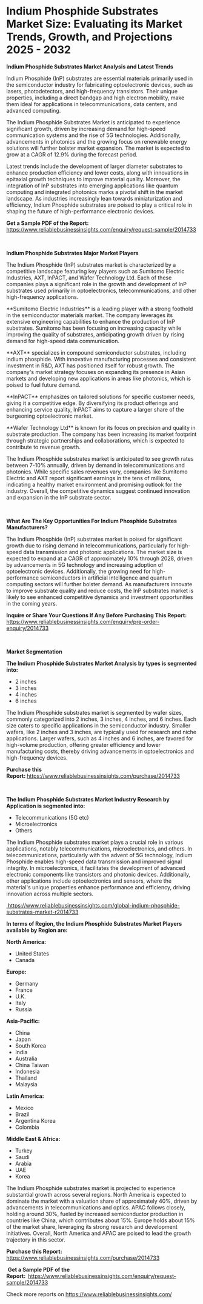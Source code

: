 <p><h1>Indium Phosphide Substrates Market Size: Evaluating its Market Trends, Growth, and Projections 2025 - 2032</h1></p><p><strong>Indium Phosphide Substrates Market Analysis and Latest Trends</strong></p>
<p><p>Indium Phosphide (InP) substrates are essential materials primarily used in the semiconductor industry for fabricating optoelectronic devices, such as lasers, photodetectors, and high-frequency transistors. Their unique properties, including a direct bandgap and high electron mobility, make them ideal for applications in telecommunications, data centers, and advanced computing.</p><p>The Indium Phosphide Substrates Market is anticipated to experience significant growth, driven by increasing demand for high-speed communication systems and the rise of 5G technologies. Additionally, advancements in photonics and the growing focus on renewable energy solutions will further bolster market expansion. The market is expected to grow at a CAGR of 12.9% during the forecast period.</p><p>Latest trends include the development of larger diameter substrates to enhance production efficiency and lower costs, along with innovations in epitaxial growth techniques to improve material quality. Moreover, the integration of InP substrates into emerging applications like quantum computing and integrated photonics marks a pivotal shift in the market landscape. As industries increasingly lean towards miniaturization and efficiency, Indium Phosphide substrates are poised to play a critical role in shaping the future of high-performance electronic devices.</p></p>
<p><strong>Get a Sample PDF of the Report:&nbsp;</strong> <a href="https://www.reliablebusinessinsights.com/enquiry/request-sample/2014733?utm_campaign=1877&utm_medium=2&utm_source=Github&utm_content=ia&utm_term=17012025&utm_id=indium-phosphide-substrates">https://www.reliablebusinessinsights.com/enquiry/request-sample/2014733</a></p>
<p>&nbsp;</p>
<p><strong>Indium Phosphide Substrates Major Market Players</strong></p>
<p><p>The Indium Phosphide (InP) substrates market is characterized by a competitive landscape featuring key players such as Sumitomo Electric Industries, AXT, InPACT, and Wafer Technology Ltd. Each of these companies plays a significant role in the growth and development of InP substrates used primarily in optoelectronics, telecommunications, and other high-frequency applications.</p><p>**Sumitomo Electric Industries** is a leading player with a strong foothold in the semiconductor materials market. The company leverages its extensive engineering capabilities to enhance the production of InP substrates. Sumitomo has been focusing on increasing capacity while improving the quality of substrates, anticipating growth driven by rising demand for high-speed data communication.</p><p>**AXT** specializes in compound semiconductor substrates, including indium phosphide. With innovative manufacturing processes and consistent investment in R&D, AXT has positioned itself for robust growth. The company's market strategy focuses on expanding its presence in Asian markets and developing new applications in areas like photonics, which is poised to fuel future demand.</p><p>**InPACT** emphasizes on tailored solutions for specific customer needs, giving it a competitive edge. By diversifying its product offerings and enhancing service quality, InPACT aims to capture a larger share of the burgeoning optoelectronic market.</p><p>**Wafer Technology Ltd** is known for its focus on precision and quality in substrate production. The company has been increasing its market footprint through strategic partnerships and collaborations, which is expected to contribute to revenue growth.</p><p>The Indium Phosphide substrates market is anticipated to see growth rates between 7-10% annually, driven by demand in telecommunications and photonics. While specific sales revenues vary, companies like Sumitomo Electric and AXT report significant earnings in the tens of millions, indicating a healthy market environment and promising outlook for the industry. Overall, the competitive dynamics suggest continued innovation and expansion in the InP substrate sector.</p></p>
<p>&nbsp;</p>
<p><strong>What Are The Key Opportunities For Indium Phosphide Substrates Manufacturers?</strong></p>
<p><p>The Indium Phosphide (InP) substrates market is poised for significant growth due to rising demand in telecommunications, particularly for high-speed data transmission and photonic applications. The market size is expected to expand at a CAGR of approximately 10% through 2028, driven by advancements in 5G technology and increasing adoption of optoelectronic devices. Additionally, the growing need for high-performance semiconductors in artificial intelligence and quantum computing sectors will further bolster demand. As manufacturers innovate to improve substrate quality and reduce costs, the InP substrates market is likely to see enhanced competitive dynamics and investment opportunities in the coming years.</p></p>
<p><strong>Inquire or Share Your Questions If Any Before Purchasing This Report:</strong> <a href="https://www.reliablebusinessinsights.com/enquiry/pre-order-enquiry/2014733?utm_campaign=1877&utm_medium=2&utm_source=Github&utm_content=ia&utm_term=17012025&utm_id=indium-phosphide-substrates">https://www.reliablebusinessinsights.com/enquiry/pre-order-enquiry/2014733</a></p>
<p>&nbsp;</p>
<p><strong>Market Segmentation</strong></p>
<p><strong>The Indium Phosphide Substrates Market Analysis by types is segmented into:</strong></p>
<p><ul><li>2 inches</li><li>3 inches</li><li>4 inches</li><li>6 inches</li></ul></p>
<p><p>The Indium Phosphide substrates market is segmented by wafer sizes, commonly categorized into 2 inches, 3 inches, 4 inches, and 6 inches. Each size caters to specific applications in the semiconductor industry. Smaller wafers, like 2 inches and 3 inches, are typically used for research and niche applications. Larger wafers, such as 4 inches and 6 inches, are favored for high-volume production, offering greater efficiency and lower manufacturing costs, thereby driving advancements in optoelectronics and high-frequency devices.</p></p>
<p><strong>Purchase this Report:&nbsp;</strong><a href="https://www.reliablebusinessinsights.com/purchase/2014733?utm_campaign=1877&utm_medium=2&utm_source=Github&utm_content=ia&utm_term=17012025&utm_id=indium-phosphide-substrates">https://www.reliablebusinessinsights.com/purchase/2014733</a></p>
<p>&nbsp;</p>
<p><strong>The Indium Phosphide Substrates Market Industry Research by Application is segmented into:</strong></p>
<p><ul><li>Telecommunications (5G etc)</li><li>Microelectronics</li><li>Others</li></ul></p>
<p><p>The Indium Phosphide substrates market plays a crucial role in various applications, notably telecommunications, microelectronics, and others. In telecommunications, particularly with the advent of 5G technology, Indium Phosphide enables high-speed data transmission and improved signal integrity. In microelectronics, it facilitates the development of advanced electronic components like transistors and photonic devices. Additionally, other applications include optoelectronics and sensors, where the material's unique properties enhance performance and efficiency, driving innovation across multiple sectors.</p></p>
<p><a href="https://www.reliablebusinessinsights.com/global-indium-phosphide-substrates-market-r2014733?utm_campaign=1877&utm_medium=2&utm_source=Github&utm_content=ia&utm_term=17012025&utm_id=indium-phosphide-substrates">&nbsp;https://www.reliablebusinessinsights.com/global-indium-phosphide-substrates-market-r2014733</a></p>
<p><strong>In terms of Region, the Indium Phosphide Substrates Market Players available by Region are:</strong></p>
<p>
    <p> <strong> North America: </strong>
        <ul>
            <li>United States</li>
            <li>Canada</li>
        </ul>
        </p> 
    <p> <strong> Europe: </strong>
        <ul>
            <li>Germany</li>
            <li>France</li>
            <li>U.K.</li>
            <li>Italy</li>
            <li>Russia</li>
        </ul>
        </p> 
    <p> <strong> Asia-Pacific: </strong>
        <ul>
            <li>China</li>
            <li>Japan</li>
            <li>South Korea</li>
            <li>India</li>
            <li>Australia</li>
            <li>China Taiwan</li>
            <li>Indonesia</li>
            <li>Thailand</li>
            <li>Malaysia</li>
        </ul>
        </p> 
    <p> <strong> Latin America: </strong>
        <ul>
            <li>Mexico</li>
            <li>Brazil</li>
            <li>Argentina Korea</li>
            <li>Colombia</li>
        </ul>
        </p> 
    <p> <strong> Middle East & Africa: </strong>
        <ul>
            <li>Turkey</li>
            <li>Saudi</li>
            <li>Arabia</li>
            <li>UAE</li>
            <li>Korea</li>
        </ul>
    </p>
    </p>
<p><p>The Indium Phosphide substrates market is projected to experience substantial growth across several regions. North America is expected to dominate the market with a valuation share of approximately 40%, driven by advancements in telecommunications and optics. APAC follows closely, holding around 30%, fueled by increased semiconductor production in countries like China, which contributes about 15%. Europe holds about 15% of the market share, leveraging its strong research and development initiatives. Overall, North America and APAC are poised to lead the growth trajectory in this sector.</p></p>
<p><strong>Purchase this Report: </strong><a href="https://www.reliablebusinessinsights.com/purchase/2014733?utm_campaign=1877&utm_medium=2&utm_source=Github&utm_content=ia&utm_term=17012025&utm_id=indium-phosphide-substrates">https://www.reliablebusinessinsights.com/purchase/2014733</a></p>
<p>&nbsp;<strong>Get a Sample PDF of the Report:&nbsp;&nbsp;</strong><a href="https://www.reliablebusinessinsights.com/enquiry/request-sample/2014733?utm_campaign=1877&utm_medium=2&utm_source=Github&utm_content=ia&utm_term=17012025&utm_id=indium-phosphide-substrates">https://www.reliablebusinessinsights.com/enquiry/request-sample/2014733</a></p>
<p><strong></strong></p>
<p>Check more reports on <a href="https://www.reliablebusinessinsights.com/?utm_campaign=1877&utm_medium=2&utm_source=Github&utm_content=ia&utm_term=17012025&utm_id=indium-phosphide-substrates">https://www.reliablebusinessinsights.com/</a></p>